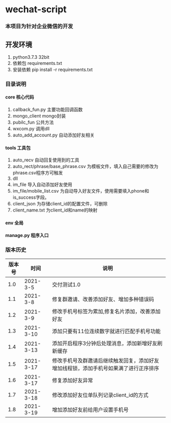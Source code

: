 # wechat-script
### 本项目为针对企业微信的开发
## 开发环境
1. python3.7.3 32bit
2. 依赖包 requirements.txt
3. 安装依赖 pip install -r requirements.txt

### 目录说明
#### core 核心代码
1. callback_fun.py 主要功能回调函数
2. mongo_client mongo封装
3. pubilc_fun 公共方法
4. wxcom.py 调用dll
5. auto_add_account.py 自动添加好友相关
#### tools 工具包
1. auto_recv 自动回复使用到的工具
2. auto_rect/phrase/base_phrase.csv 为模板文件，填入自己需要的修改为phrase.csv程序方可触发
3. dll
4. im_file 导入自动添加好友使用
5. im_file/mobile_list.csv 为自动导入好友文件，使用需要填入phone和is_success字段。
6. client_json 为存储client_id的配置文件，可删除
7. client_name.txt 为client_id和name的映射
#### env 全局
#### manage.py 程序入口

### 版本历史
| 版本号 | 时间 | 说明 |
|----|----|----|
|1.0|2021-3-5|交付测试1.0|
|1.1|2021-3-8|修复群邀请、改善添加好友、增加多种错误码|
|1.2|2021-3-9|修改手机号标签为累加,修复名片添加，改善添加好友|
|1.3|2021-3-10|添加只要有11位连续数字就进行匹配手机号功能|
|1.4|2021-3-13|添加开启程序3分钟后处理消息，添加新增好友刷新缓存|
|1.5|2021-3-17|修改手机号及群邀请后继续触发回复，添加好友增加线程锁，添加手机号如果满了进行正序排序|
|1.6|2021-3-17|修复添加好友异常|
|1.7|2021-3-18|修改添加好友位单队列记录client_id的方式|
|1.8|2021-3-19|增加添加好友前给用户设置手机号|
